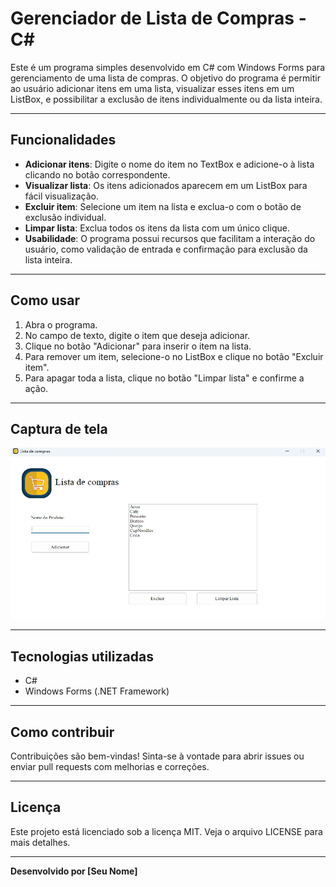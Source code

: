 # Gerenciador de Lista de Compras - C#

Este é um programa simples desenvolvido em C# com Windows Forms para gerenciamento de uma lista de compras. O objetivo do programa é permitir ao usuário adicionar itens em uma lista, visualizar esses itens em um ListBox, e possibilitar a exclusão de itens individualmente ou da lista inteira.

---

## Funcionalidades

- **Adicionar itens**: Digite o nome do item no TextBox e adicione-o à lista clicando no botão correspondente.
- **Visualizar lista**: Os itens adicionados aparecem em um ListBox para fácil visualização.
- **Excluir item**: Selecione um item na lista e exclua-o com o botão de exclusão individual.
- **Limpar lista**: Exclua todos os itens da lista com um único clique.
- **Usabilidade**: O programa possui recursos que facilitam a interação do usuário, como validação de entrada e confirmação para exclusão da lista inteira.

---

## Como usar

1. Abra o programa.
2. No campo de texto, digite o item que deseja adicionar.
3. Clique no botão "Adicionar" para inserir o item na lista.
4. Para remover um item, selecione-o no ListBox e clique no botão "Excluir item".
5. Para apagar toda a lista, clique no botão "Limpar lista" e confirme a ação.

---

## Captura de tela

![Captura do programa](print.jpg)

---

## Tecnologias utilizadas

- C#  
- Windows Forms (.NET Framework)

---

## Como contribuir

Contribuições são bem-vindas! Sinta-se à vontade para abrir issues ou enviar pull requests com melhorias e correções.

---

## Licença

Este projeto está licenciado sob a licença MIT. Veja o arquivo LICENSE para mais detalhes.

---

**Desenvolvido por [Seu Nome]**
